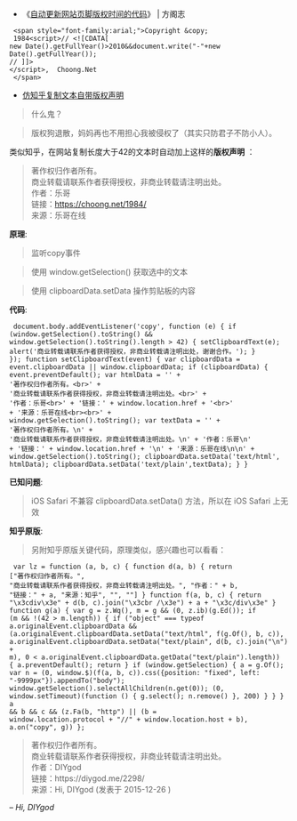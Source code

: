 - 《<a href="http://imfang.net/web/94.html" title="自动更新网站页脚版权时间的代码">自动更新网站页脚版权时间的代码</a>》  | 方阁志

```
 <span style="font-family:arial;">Copyright &copy;   
 1984<script>// <![CDATA[
new Date().getFullYear()>2010&&document.write("-"+new Date().getFullYear());
// ]]> 
</script>,  Choong.Net
 </span> 
```

- <a href="https://diygod.me/2298/" title="版权狗退散 — 仿知乎复制文本自带版权声明">仿知乎复制文本自带版权声明</a> 

 > 什么鬼？
 
 > 版权狗退散，妈妈再也不用担心我被侵权了（其实只防君子不防小人）。

 类似知乎，在网站复制长度大于42的文本时自动加上这样的**版权声明** ：

> 著作权归作者所有。<br>
> 商业转载请联系作者获得授权，非商业转载请注明出处。<br>
> 作者：乐哥 <br>
> 链接：https://choong.net/1984/ <br>
> 来源：乐哥在线 <br>


**原理**:

> 监听copy事件

> 使用 window.getSelection() 获取选中的文本

>使用 clipboardData.setData 操作剪贴板的内容

**代码**:

<code><pre>
document.body.addEventListener('copy', function (e) {
    if (window.getSelection().toString() &amp;&amp; window.getSelection().toString().length &gt; 42) {
        setClipboardText(e);
        alert('商业转载请联系作者获得授权，非商业转载请注明出处，谢谢合作。');
    }
});
function setClipboardText(event) {
    var clipboardData = event.clipboardData || window.clipboardData;
    if (clipboardData) {
        event.preventDefault();
        var htmlData = ''
            + '著作权归作者所有。&lt;br&gt;'
            + '商业转载请联系作者获得授权，非商业转载请注明出处。&lt;br&gt;'
            + '作者：乐哥&lt;br&gt;'
            + '链接：' + window.location.href + '&lt;br&gt;'
            + '来源：乐哥在线&lt;br&gt;&lt;br&gt;'
            + window.getSelection().toString();
        var textData = ''
            + '著作权归作者所有。\n'
            + '商业转载请联系作者获得授权，非商业转载请注明出处。\n'
            + '作者：乐哥\n'
            + '链接：' + window.location.href + '\n'
            + '来源：乐哥在线\n\n'
            + window.getSelection().toString();
        clipboardData.setData('text/html', htmlData);
        clipboardData.setData('text/plain',textData);
    }
}
</code></pre>


**已知问题**:

> iOS Safari 不兼容 clipboardData.setData() 方法，所以在 iOS Safari 上无效

**知乎原版**:

>  另附知乎原版关键代码，原理类似，感兴趣也可以看看：

<code><pre>
var lz = function (a, b, c) {
    function d(a, b) {
        return ["著作权归作者所有。", "商业转载请联系作者获得授权，非商业转载请注明出处。", "作者：" + b, "链接：" + a, "来源：知乎", "", ""]
    }
    function f(a, b, c) {
        return "\x3cdiv\x3e" + d(b, c).join("\x3cbr /\x3e") + a + "\x3c/div\x3e"
    }
    function g(a) {
        var g = z.Wq(), m = g &amp;&amp; (0, z.ib)(g.Ed());
        if (m &amp;&amp; !(42 &gt; m.length)) {
            if ("object" === typeof a.originalEvent.clipboardData &amp;&amp; (a.originalEvent.clipboardData.setData("text/html", f(g.Of(), b, c)), a.originalEvent.clipboardData.setData("text/plain", d(b, c).join("\n") + m), 0 &lt; a.originalEvent.clipboardData.getData("text/plain").length)) {
                a.preventDefault();
                return
            }
            if (window.getSelection) {
                a = g.Of();
                var n = (0, window.$)(f(a, b, c)).css({position: "fixed", left: "-9999px"}).appendTo("body");
                window.getSelection().selectAllChildren(n.get(0));
                (0, window.setTimeout)(function () {
                    g.select();
                    n.remove()
                }, 200)
            }
        }
    }
    a &amp;&amp; b &amp;&amp; c &amp;&amp; (z.Fa(b, "http") || (b = window.location.protocol + "//" + window.location.host + b), a.on("copy", g))
};
</code></pre>

<blockquote cite="https://diygod.me/2298/">
<p>
 著作权归作者所有。<br>
商业转载请联系作者获得授权，非商业转载请注明出处。<br>
作者：DIYgod<br>
链接：https://diygod.me/2298/<br>
来源：Hi, DIYgod (发表于 2015-12-26 )</p>
</blockquote> <cite> – Hi, DIYgod</cite>
